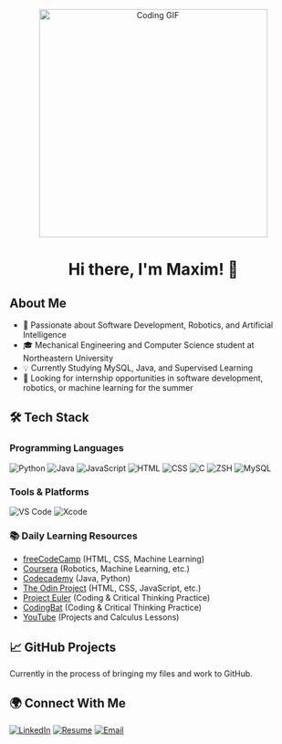<p align="center">
  <img src="https://thumbs.gfycat.com/CheerySeparateGoldeneye-size_restricted.gif" alt="Coding GIF" width="400"/>
</p>

<h1 align="center">Hi there, I'm Maxim! 👋</h1>

## About Me

- 🚀 Passionate about Software Development, Robotics, and Artificial Intelligence
- 🎓 Mechanical Engineering and Computer Science student at Northeastern University
- 💡 Currently Studying MySQL, Java, and Supervised Learning
- 💼 Looking for internship opportunities in software development, robotics, or machine learning for the summer

## 🛠 Tech Stack

### Programming Languages
![Python](https://img.shields.io/badge/-Python-333333?style=flat&logo=python)
![Java](https://img.shields.io/badge/-Java-333333?style=flat&logo=Java&logoColor=007396)
![JavaScript](https://img.shields.io/badge/-JavaScript-333333?style=flat&logo=javascript)
![HTML](https://img.shields.io/badge/-HTML5-333333?style=flat&logo=HTML5)
![CSS](https://img.shields.io/badge/-CSS3-333333?style=flat&logo=CSS3&logoColor=1572B6)
![C](https://img.shields.io/badge/-C-333333?style=flat&logo=C)
![ZSH](https://img.shields.io/badge/-ZSH-333333?style=flat&logo=gnu-bash)
![MySQL](https://img.shields.io/badge/-MySQL-333333?style=flat&logo=mysql&logoColor=white)

### Tools & Platforms
![VS Code](https://img.shields.io/badge/-VS%20Code-333333?style=flat&logo=visual-studio-code&logoColor=007ACC)
![Xcode](https://img.shields.io/badge/-Xcode-333333?style=flat&logo=xcode&logoColor=007ACC)

### 📚 Daily Learning Resources
- [freeCodeCamp](https://www.freecodecamp.org/) (HTML, CSS, Machine Learning)
- [Coursera](https://www.coursera.org/) (Robotics, Machine Learning, etc.)
- [Codecademy](https://www.codecademy.com/) (Java, Python)
- [The Odin Project](https://www.theodinproject.com/) (HTML, CSS, JavaScript, etc.)
- [Project Euler](https://projecteuler.net/) (Coding & Critical Thinking Practice)
- [CodingBat](https://codingbat.com/) (Coding & Critical Thinking Practice)
- [YouTube](https://www.youtube.com/) (Projects and Calculus Lessons)

## 📈 GitHub Projects

Currently in the process of bringing my files and work to GitHub.

## 🌍 Connect With Me

[![LinkedIn](https://img.shields.io/badge/-LinkedIn-0077B5?style=flat&logo=LinkedIn&logoColor=white)](https://www.linkedin.com/in/maxim-ilin-196442277/)
[![Resume](https://img.shields.io/badge/-Resume-333333?style=flat&logo=Google-Drive&logoColor=white)](https://docs.google.com/document/d/1y1Wna3Vs-x17wZ5KBbf25eHt4PZ1Kas9BtNcTJ8sOCQ/edit?tab=t.0)
[![Email](https://img.shields.io/badge/-Email-333333?style=flat&logo=Gmail&logoColor=white)](mailto:maximailin1@gmail.com)
